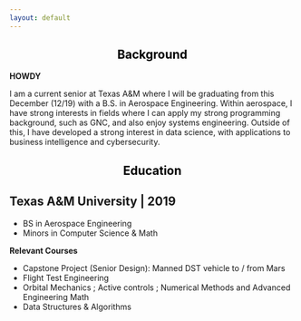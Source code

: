```yaml
---
layout: default
---
```

<center>
    <h2><a style="color: black">Background</a></h2>
</center>

**HOWDY**

I am a current senior at Texas A&M where I will be graduating from this December (12/19) with a B.S. in Aerospace Engineering. Within aerospace, I have strong interests in fields where I can apply my strong programming background, such as GNC, and also enjoy systems engineering. Outside of this, I have developed a strong interest in data science, with applications to business intelligence and cybersecurity.

<center>
    <h2><a style="color: black">Education</a></h2>
</center>

## Texas A&M University | 2019
- BS in Aerospace Engineering
- Minors in Computer Science & Math

**Relevant Courses**
- Capstone Project (Senior Design): Manned DST vehicle to / from Mars
- Flight Test Engineering
- Orbital Mechanics ; Active controls ; Numerical Methods and Advanced Engineering Math 
- Data Structures & Algorithms